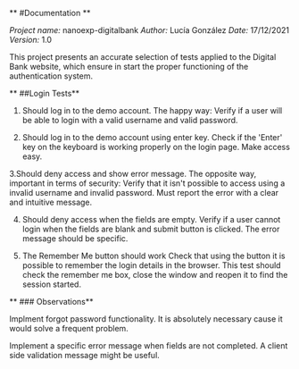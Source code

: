 ** #Documentation **

*Project name:* nanoexp-digitalbank
*Author:* Lucía González
*Date:* 17/12/2021
*Version:* 1.0


This project presents an accurate selection of tests applied to the Digital Bank website, which ensure in start the proper functioning of the authentication system.


** ##Login Tests**


1. Should log in to the demo account.
The happy way: Verify if a user will be able to login with a valid username and valid password.

2. Should log in to the demo account using enter key.
Check if the 'Enter' key on the keyboard is working properly on the login page. Make access easy.

3.Should deny access and show error message.
The opposite way, important in terms of security: Verify that it isn't possible to access using a invalid username and invalid password. Must report the error with a clear and intuitive message.

4. Should deny access when the fields are empty.
Verify if a user cannot login when the fields are blank and submit button is clicked. The error message should be specific.

5. The Remember Me button should work
Check that using the button it is possible to remember the login details in the browser.
This test should check the remember me box, close the window and reopen it to find the session started.


** ### Observations**

Implment forgot password functionality. It is absolutely necessary cause it would solve a frequent problem.

Implement a specific error message when fields are not completed. A client side validation message might be useful.
